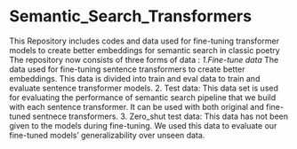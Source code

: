 # Semantic_Search_Transformers
This Repository includes codes and data used for fine-tuning transformer models to create better embeddings for semantic search in classic poetry
The repository now consists of three forms of data : 
 *1.Fine-tune data*
    The data used for fine-tuning sentence transformers to create better embeddings. 
    This data is divided into train and eval data to train and evaluate sentence transformer models.
 2. Test data: 
    This data set is used for evaluating the performance of semantic search pipeline that we build with each sentence transformer.
    It can be used with both original and fine-tuned sentnece transformers. 
 3. Zero_shut test data: 
    This  data has not been given to the models during fine-tuning.
    We used this data to evaluate our fine-tuned models’ generalizability over unseen data.
